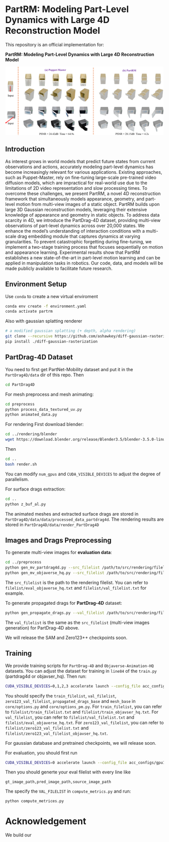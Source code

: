 # PartRM: Modeling Part-Level Dynamics with Large 4D Reconstruction Model

This repository is an official implementation for:

**PartRM: Modeling Part-Level Dynamics with Large 4D Reconstruction Model**

![Teaser](./images/teaser.png)

## Introduction
As interest grows in world models that predict future states from current observations and actions, accurately modeling part-level dynamics has become increasingly relevant for various applications. Existing approaches, such as Puppet-Master, rely on fine-tuning large-scale pre-trained video diffusion models, which are impractical for real-world use due to the limitations of 2D video representation and slow processing times. To overcome these challenges, we present PartRM, a novel 4D reconstruction framework that simultaneously models appearance, geometry, and part-level motion from multi-view images of a static object. PartRM builds upon large 3D Gaussian reconstruction models, leveraging their extensive knowledge of appearance and geometry in static objects. To address data scarcity in 4D, we introduce the PartDrag-4D dataset, providing multi-view observations of part-level dynamics across over 20,000 states. We enhance the model’s understanding of interaction conditions with a multi-scale drag embedding module that captures dynamics at varying granularities. To prevent catastrophic forgetting during fine-tuning, we implement a two-stage training process that focuses sequentially on motion and appearance learning. Experimental results show that PartRM establishes a new state-of-the-art in part-level motion learning and can be applied in manipulation tasks in robotics. Our code, data, and models will be made publicly available to facilitate future research.

## Environment Setup
Use `conda` to create a new virtual enviroment
```bash
conda env create -f environment.yaml
conda activate partrm
```
Also with gaussian splatting renderer
```bash
# a modified gaussian splatting (+ depth, alpha rendering)
git clone --recursive https://github.com/ashawkey/diff-gaussian-rasterization
pip install ./diff-gaussian-rasterization
```

## PartDrag-4D Dataset
You need to first get PartNet-Mobility dataset and put it in the `PartDrag4D/data` dir of this repo.
Then
```bash
cd PartDrag4D
```
For mesh preprocess and mesh animating:
```bash
cd preprocess
python process_data_textured_uv.py
python animated_data.py
```
For rendering
First download blender:
```bash
cd ../rendering/blender
wget https://download.blender.org/release/Blender3.5/blender-3.5.0-linux-x64.tar.xz
```

Then
```bash
cd ..
bash render.sh
```
You can modify `num_gpus` and `CUDA_VISIBLE_DEVICES` to adjust the degree of parallelism.

For surface drags extraction:
```bash
cd ..
python z_buf_al.py
```

The animated meshes and extracted surface drags are stored in `PartDrag4D/data/data/processed_data_partdrag4d`. The rendering results are stored in `PartDrag4D/data/render_PartDrag4D`

## Images and Drags Preprocessing
To generate multi-view images for **evaluation data**:
```bash
cd ../preprocess
python gen_mv_partdrag4d.py --src_filelist /path/to/src/rendering/filelist --output_dir /path/to/save/dir # For PartDrag-4D
python gen_mv_objaverse_hq.py --src_filelist /path/to/src/rendering/filelist --output_dir /path/to/save/dir # For Objaverse-Animation-HQ,
```
The `src_filelist` is the path to the rendering filelist. You can refer to `filelist/eval_objaverse_hq.txt` and `filelist/val_filelist.txt` for example.

To generate propagated drags for **PartDrag-4D** dataset:
```bash
python gen_propagate_drags.py --val_filelist /path/to/src/rendering/filelist --sample_num [The number of propagated drags] --save_dir /path/to/save/drags
```
The `val_filelist` is the same as the `src_filelist` (multi-view images generation) for PartDrag-4D above.

We will release the SAM and Zero123++ checkpoints soon.

## Training
We provide training scripts for `PartDrag-4D` and `Objaverse-Animation-HQ` datasets. You can adjust the dataset for training in `line84` of the `train.py` (partdrag4d or objavser_hq). Then run:
```bash
CUDA_VISIBLE_DEVICES=0,1,2,3 accelerate launch --config_file acc_configs/gpu4.yaml train.py big --workspace [your workspace]
```

You should specify the `train_filelist`, `val_filelist`, `zero123_val_filelist`, `propagated_drags_base` and `mesh_base` in `core/options.py` and `core/options_pm.py`. 
For `train_filelist`, you can refer to `filelist/train_filelist.txt` and `filelist/train_objavser_hq.txt`. 
For `val_filelist`, you can refer to `filelist/val_filelist.txt` and `filelist/eval_objaverse_hq.txt`. 
For `zero123_val_filelist`, you can refer to `filelist/zero123_val_filelist.txt` and `filelist/zero123_val_filelist_objavser_hq.txt`.

For gaussian database and pretrained checkpoints, we will release soon.

For evaluation, you should first run
```bash
CUDA_VISIBLE_DEVICES=0 accelerate launch --config_file acc_configs/gpu1.yaml eval.py big --workspace [your workspace]
```
Then you should generte your eval filelist with every line like
```
gt_image_path,pred_image_path,source_image_path
```
The specify the `VAL_FILELIST` in `compute_metrics.py` and run:
```
python compute_metrices.py
```

# Acknowledgement
We build our 
